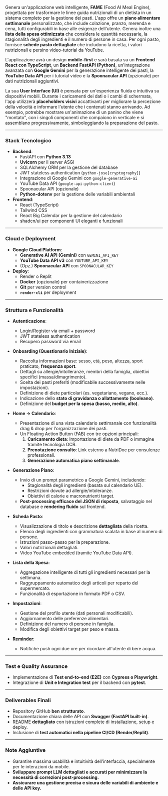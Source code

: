Genera un'applicazione web intelligente, **FAME** (Food AI Meal Engine), progettata per trasformare le linee guida nutrizionali di un dietista in un sistema completo per la gestione dei pasti. L'app offre un **piano alimentare settimanale** personalizzato, che include colazione, pranzo, merenda e cena, tutti configurabili in base alle esigenze dell'utente. Genera inoltre una **lista della spesa ottimizzata** che considera le quantità necessarie, la stagionalità degli ingredienti e il numero di persone in casa. Per ogni pasto, fornisce **schede pasto dettagliate** che includono la ricetta, i valori nutrizionali e persino video-tutorial da YouTube.

L'applicazione avrà un design **mobile-first** e sarà basata su un **Frontend React con TypeScript**, un **Backend FastAPI (Python)**, un'integrazione avanzata con **Google Gemini** per la generazione intelligente dei pasti, la **YouTube Data API** per i tutorial video e la **Spoonacular API** (opzionale) per dati nutrizionali aggiuntivi.

La sua **User Interface (UI)** è pensata per un'esperienza fluida e intuitiva su dispositivi mobili. Durante i caricamenti dei dati o i cambi di schermata, l'app utilizzerà **placeholders visivi** accattivanti per migliorare la percezione della velocità e informare l'utente che i contenuti stanno arrivando. Ad esempio, potrebbe mostrare un'animazione di un panino che viene "montato", con i singoli componenti che compaiono in verticale e si assemblano progressivamente, simboleggiando la preparazione del pasto.

---

### **Stack Tecnologico**

* **Backend**:
    * FastAPI con **Python 3.13**
    * **Uvicorn** per il server ASGI
    * SQLAlchemy ORM per la gestione del database
    * JWT stateless authentication (`python-jose[cryptography]`)
    * Integrazione di Google Gemini con `google-generative-ai`
    * YouTube Data API (`google-api-python-client`)
    * Spoonacular API (opzionale)
    * **Python-dotenv** per la gestione delle variabili ambientali
* **Frontend**:
    * React (TypeScript)
    * Tailwind CSS
    * React Big Calendar per la gestione del calendario
    * shadcn/ui per componenti UI eleganti e funzionali

---

### **Cloud e Deployment**

* **Google Cloud Platform**:
    * **Generative AI API (Gemini)** con `GEMINI_API_KEY`
    * **YouTube Data API v3** con `YOUTUBE_API_KEY`
    * (Opz.) **Spoonacular API** con `SPOONACULAR_KEY`
* **Deploy**:
    * Render o Replit
    * **Docker** (opzionale) per containerizzazione
    * **Git** per version control
    * **`render-cli`** per deployment

---

### **Struttura e Funzionalità**

* **Autenticazione**:
    * Login/Register via email + password
    * JWT stateless authentication
    * Recupero password via email

* **Onboarding (Questionario Iniziale)**:
    * Raccolta informazioni base: sesso, età, peso, altezza, sport praticato, **frequenza sport**.
    * Dettagli su allergie/intolleranze, membri della famiglia, obiettivi specifici (massa/dimagrimento).
    * Scelta dei pasti preferiti (modificabile successivamente nelle impostazioni).
    * Definizione di diete particolari (es. vegetariano, vegano, ecc.).
    * Indicazione dello **stato di gravidanza o allattamento (booleano)**.
    * Definizione del **budget per la spesa (basso, medio, alto)**.

* **Home → Calendario**:
    * Presentazione di una vista calendario settimanale con funzionalità drag & drop per l'organizzazione dei pasti.
    * Un Floating Action Button (FAB) con tre opzioni principali:
        1.  **Caricamento dieta**: Importazione di diete da PDF o immagine tramite tecnologia OCR.
        2.  **Prenotazione consulto**: Link esterno a NutriDoc per consulenze professionali.
        3.  **Generazione automatica piano settimanale**.

* **Generazione Piano**:
    * Invio di un prompt parametrico a Google Gemini, includendo:
        * Stagionalità degli ingredienti (basata sul calendario UE).
        * Restrizioni dovute ad allergie/intoleranze.
        * Obiettivi di calorie e macronutrienti target.
    * **Post-processing efficace del JSON di risposta**, salvataggio nel database e **rendering fluido** sul frontend.

* **Scheda Pasto**:
    * Visualizzazione di titolo e descrizione **dettagliata** della ricetta.
    * Elenco degli ingredienti con grammatura scalata in base al numero di persone.
    * Istruzioni passo-passo per la preparazione.
    * Valori nutrizionali dettagliati.
    * Video YouTube embedded (tramite YouTube Data API).

* **Lista della Spesa**:
    * Aggregazione intelligente di tutti gli ingredienti necessari per la settimana.
    * Raggruppamento automatico degli articoli per reparto del supermercato.
    * Funzionalità di esportazione in formato PDF o CSV.

* **Impostazioni**:
    * Gestione del profilo utente (dati personali modificabili).
    * Aggiornamento delle preferenze alimentari.
    * Definizione del numero di persone in famiglia.
    * Modifica degli obiettivi target per peso e massa.

* **Reminder**:
    * Notifiche push ogni due ore per ricordare all'utente di bere acqua.

---

### **Test e Quality Assurance**

* Implementazione di **Test end-to-end (E2E)** con **Cypress o Playwright**.
* Integrazione di **Unit e Integration test** per il backend con **pytest**.

---

### **Deliverables Finali**

* Repository GitHub **ben strutturato**.
* Documentazione chiara delle API con **Swagger (FastAPI built-in)**.
* README **dettagliato** con istruzioni complete di installazione, setup e deploy.
* Inclusione di **test automatici nella pipeline CI/CD (Render/Replit)**.

---

### **Note Aggiuntive**

* Garantire massima usabilità e intuitività dell'interfaccia, specialmente per le interazioni da mobile.
* **Sviluppare prompt LLM dettagliati e accurati per minimizzare la necessità di correzioni post-processing.**
* **Assicurare una gestione precisa e sicura delle variabili di ambiente e delle API key.**
